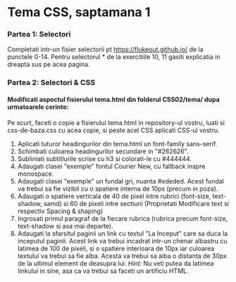# Tema CSS, saptamana 1
### Partea 1: Selectori
Completati intr-un fisier selectorii pt https://flukeout.github.io/ de la punctele 0-14. Pentru selectorul * de la exercitiile 10, 11 gasiti explicatia in dreapta sus pe acea pagina.

### Partea 2: Selectori & CSS

#### Modificati aspectul fisierului tema.html din folderul CSS02/tema/ dupa urmatoarele cerinte:
Pe scurt, faceti o copie a fisierului tema.html in repository-ul vostru, luati si css-de-baza.css cu acea copie, si peste acel CSS aplicati CSS-ul vostru.

1. Aplicati tuturor headingurilor din tema.html un font-family sans-serif.
2. Schimbati culoarea headingurilor secundare in "#262626".
3. Subliniati subtitlurile scrise cu h3 si colorati-le cu #444444.
4. Adaugati clasei "exemple" fontul Courier New, cu fallback inspre monospace.
5. Adaugati clasei "exemple" un fundal gri, nuanta #ededed. Acest fundal va trebui sa fie vizibil cu o spatiere interna de 10px (precum in poza).
6. Adaugati o spatiere verticala de 40 de pixel intre rubrici (font-size, text-shadow, samd) si 60 de pixeli intre sectiuni (Proprietati Modificare text si respectiv Spacing & shaping)
7. Ingrosati primul paragraf de la fiecare rubrica (rubrica precum font-size, text-shadow si asa mai departe).
8. Adaugati la sfarsitul paginii un link cu textul "La Inceput" care sa duca la inceputul paginii. Acest link va trebui incadrat intr-un chenar albastru cu latimea de 100 de pixeli, si o spatiere interioara de 10px iar culoarea textului va trebui sa fie alba. Acesta va trebui sa aiba o distanta de 30px de la ultimul element de deasupra lui.
*Hint:* Nu veti putea da latimea linkului in sine, asa ca va trebui sa faceti un artificiu HTML.
